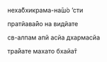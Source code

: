 неха̄бхикрама-на̄ш́о ’сти

пратйава̄йо на видйате

св-алпам апй асйа дхармасйа

тра̄йате махато бхайа̄т